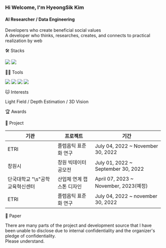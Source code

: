 ### Hi Welcome, I'm HyeongSik Kim 

#### AI Researcher / Data Engineering
Developers who create beneficial social values   
A developer who thinks, researches, creates, and connects to practical realization by web


🛠️ Stacks

<img src="https://img.shields.io/badge/Python-3766AB?style=flat-square&logo=Python&logoColor=white"/> <img src="https://img.shields.io/badge/pytorch-EE4C2C?style=flat-square&logo=pytorch&logoColor=white"/> 

💪🏼 Tools 

<img src="https://img.shields.io/badge/Visual Studio Code-007ACC?style=flat-square&logo=Visual Studio Code&logoColor=white"/> <img src="https://img.shields.io/badge/GitHub-181717?style=flat-square&logo=GitHub&logoColor=white"/> <img src="https://img.shields.io/badge/Vim-019733?style=flat-square&logo=Vim&logoColor=white"/> <img src="https://img.shields.io/badge/Anaconda-44A833?style=flat-square&logo=Anaconda&logoColor=white"/>

🐱 Interests

Light Field / Depth Estimation / 3D Vision 

🏆 Awards


📘 Project

|기관|프로젝트|기간|
|---|------|---|
|ETRI|플렙옵틱 표준화 연구|July 04, 2022 ~ November 30, 2022|
|창원시|창원 빅데이터 공모전|July 01, 2022 ~ September 30, 2022|
|단국대학교 "\s"공학교육혁신센터|산업체 연계 캡스톤 디자인|April 07, 2023 ~ November, 2023(예정)|
|ETRI|플렙옵틱 표준화 연구|July 04, 2022 ~ november 30, 2022|

📃 Paper



There are many parts of the project and development source that I have been unable to disclose due to internal confidentiality and the organizer's pledge of confidentiality.  
Please understand.
